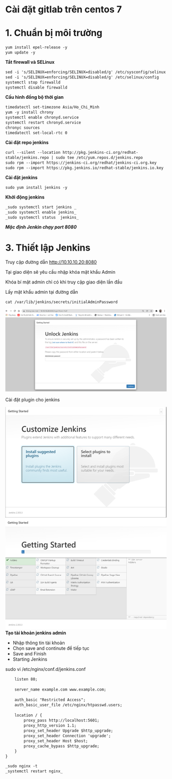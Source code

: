 # Cài đặt gitlab trên centos 7
# 1. Chuẩn bị môi trường
```
yum install epel-release -y
yum update -y
```
**Tắt firewall và SELinux**
```
sed -i 's/SELINUX=enforcing/SELINUX=disabled/g' /etc/sysconfig/selinux
sed -i 's/SELINUX=enforcing/SELINUX=disabled/g' /etc/selinux/config
systemctl stop firewalld
systemctl disable firewalld
```
__Cấu hình đồng bộ thời gian__
```
timedatectl set-timezone Asia/Ho_Chi_Minh
yum -y install chrony
systemctl enable chronyd.service
systemctl restart chronyd.service
chronyc sources
timedatectl set-local-rtc 0
```
__Cài đặt repo jenkins__
```
curl --silent --location http://pkg.jenkins-ci.org/redhat-stable/jenkins.repo | sudo tee /etc/yum.repos.d/jenkins.repo
sudo rpm --import https://jenkins-ci.org/redhat/jenkins-ci.org.key
sudo rpm --import https://pkg.jenkins.io/redhat-stable/jenkins.io.key
```
**Cài đặt jenkins**
```
sudo yum install jenkins -y
```
**Khởi động jenkins**
```
_sudo systemctl start jenkins _
_sudo systemctl enable jenkins_
_sudo systemctl status  jenkins_
```
**_Mặc định Jenkin chạy port 8080_**

# 3. Thiết lập Jenkins

Truy cập đường dẫn http://10.10.10.20:8080

Tại giao diện sẽ yêu cầu nhập khóa mật khẩu Admin

Khóa bí mật admin chỉ có khi truy cập giao diện lần đầu

Lấy mật khẩu admin tại đường dẫn 
```
cat /var/lib/jenkins/secrets/initialAdminPassword
```
![](/mkadmin.PNG)

Cài đặt plugin cho jenkins

![](/installplugin.PNG)
![](/installplugin1.PNG)
**Tạo tài khoản jenkins admin**

* Nhập thông tin tài khoản
* Chọn save and continute để tiếp tục
* Save and Finish
* Starting Jenkins


sudo vi /etc/nginx/conf.d/jenkins.conf

``` server {
    listen 80;

    server_name example.com www.example.com;

    auth_basic "Restricted Access";
    auth_basic_user_file /etc/nginx/htpasswd.users;

    location / {
        proxy_pass http://localhost:5601;
        proxy_http_version 1.1;
        proxy_set_header Upgrade $http_upgrade;
        proxy_set_header Connection 'upgrade';
        proxy_set_header Host $host;
        proxy_cache_bypass $http_upgrade;
    }
}
```
```
_sudo nginx -t
_systemctl restart nginx_
```
